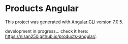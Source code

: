 # Products Angular

This project was generated with [Angular CLI](https://github.com/angular/angular-cli) version 7.0.5.

development in progress...
check it here: https://nisan250.github.io/products-angular/.
